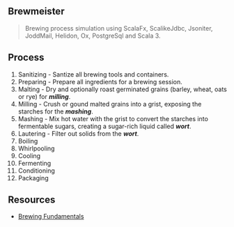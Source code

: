 Brewmeister
-----------
>Brewing process simulation using ScalaFx, ScalikeJdbc, Jsoniter, JoddMail, Helidon, Ox, PostgreSql and Scala 3.

Process
-------
1. Sanitizing - Santize all brewing tools and containers.
2. Preparing - Prepare all ingredients for a brewing session.
3. Malting - Dry and optionally roast germinated grains (barley, wheat, oats or rye) for ***milling***.
4. Milling - Crush or gound malted grains into a grist, exposing the starches for the ***mashing***.
5. Mashing - Mix hot water with the grist to convert the starches into fermentable sugars, creating a sugar-rich liquid called ***wort***.
6. Lautering - Filter out solids from the ***wort***.
7. Boiling
8. Whirlpooling
9. Cooling
10. Fermenting
11. Conditioning
12. Packaging

Resources
---------
* [Brewing Fundamentals](https://beerconnoisseur.com/articles/beer-101-fundamental-steps-brewing)